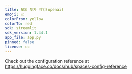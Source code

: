 ```yaml
---
title: 모의 투자 게임(openai)
emoji: 📈
colorFrom: yellow
colorTo: red
sdk: streamlit
sdk_version: 1.44.1
app_file: app.py
pinned: false
license: cc
---
```


Check out the configuration reference at https://huggingface.co/docs/hub/spaces-config-reference